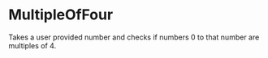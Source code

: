 # MultipleOfFour
 Takes a user provided number and checks if numbers 0 to that number are multiples of 4.
